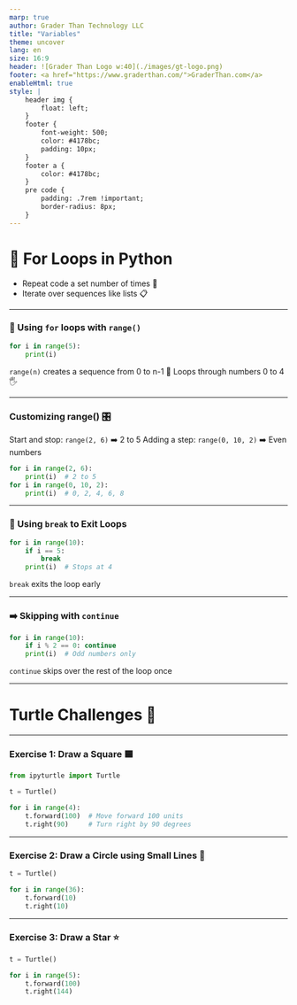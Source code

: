 ```yaml
---
marp: true
author: Grader Than Technology LLC
title: "Variables"
theme: uncover
lang: en
size: 16:9
header: ![Grader Than Logo w:40](./images/gt-logo.png)
footer: <a href="https://www.graderthan.com/">GraderThan.com</a>
enableHtml: true
style: |
    header img {
        float: left;
    }
    footer {
        font-weight: 500;
        color: #4178bc;
        padding: 10px;
    }
    footer a {
        color: #4178bc;
    }
    pre code {
        padding: .7rem !important;
        border-radius: 8px;
    }
---
```


# 🔄 For Loops in Python

- Repeat code a set number of times 🎯
- Iterate over sequences like lists 📋

<!-- 
- Introduce for loops as a powerful tool for repeating tasks.
- Highlight the simplicity and efficiency of automating repetitive actions.
-->
---
### 🌈 Using `for` loops with `range()`

```python
for i in range(5):
    print(i)
```
`range(n)` creates a sequence from 0 to n-1 🚦
Loops through numbers 0 to 4 🖐️
<!-- 
- Demonstrate how to use range() in a for loop.
- Explain that range(n) generates numbers from 0 up to, but not including, n.
-->
---
### Customizing range() 🎛️
Start and stop: `range(2, 6)` ➡️ 2 to 5
Adding a step: `range(0, 10, 2)` ➡️ Even numbers
```python
for i in range(2, 6):
    print(i)  # 2 to 5
for i in range(0, 10, 2):
    print(i)  # 0, 2, 4, 6, 8
```
<!-- 
- Explain how range() can be customized with start, stop, and step parameters.
- Provide code examples to illustrate the flexibility of range() in controlling loop iterations.
-->
---

### 🛑 Using `break` to Exit Loops

```python
for i in range(10):
    if i == 5: 
        break
    print(i)  # Stops at 4
```

`break` exits the loop early
<!-- 
- The break statement exits the loop early, stopping at 4 in this example.
- Great for stopping a loop when a specific condition is met.
-->

---

### ➡️ Skipping with `continue`

```python
for i in range(10):
    if i % 2 == 0: continue
    print(i)  # Odd numbers only
```
`continue` skips over the rest of the loop once
<!-- 
- Continue skips the rest of the loop's body and continues with the next iteration.
- Useful for skipping certain conditions, like even numbers here.
-->

---

# Turtle Challenges 🐢

---
### Exercise 1: Draw a Square 🟦

```python
from ipyturtle import Turtle

t = Turtle()

for i in range(4):
    t.forward(100)  # Move forward 100 units
    t.right(90)     # Turn right by 90 degrees
```

<!-- 
- Use the loop to repeat the logic of constructing a side 4 times
-->

---

### Exercise 2: Draw a Circle using Small Lines 🔴

```python
t = Turtle()

for i in range(36):
    t.forward(10)
    t.right(10)
```

<!-- 
- A circle can be drawn by turning the turtle slightly and moving a small distance
multiple times in a loop.
-->
---
### Exercise 3: Draw a Star ⭐

```python
t = Turtle()

for i in range(5):
    t.forward(100)
    t.right(144)
```

<!-- 
Think of how to construct one side of the star and set up for the next side, then repeat it 5 times
 -->